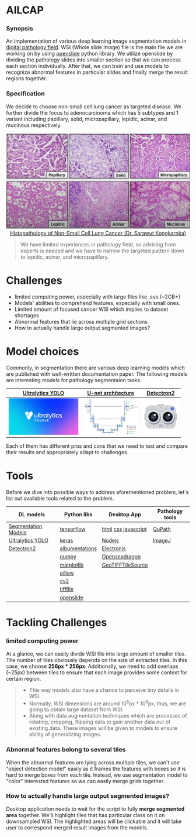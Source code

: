 
<style>

</style>

# AILCAP 

### Synopsis
 An implementation of various deep learning image segmentation models in [digital pathology field](https://en.wikipedia.org/wiki/Digital_pathology). WSI (Whole slide Image) file is the main file we are working on by using [openslide](https://openslide.org/api/python/) python library. We utilize openslide by dividing the pathology slides into smaller section so that we can process each section individually. After that, we can train and use models to recognize abnormal features in particular slides and finally merge the result regions together.

### Specification
 We decide to choose non-small cell lung cancer as targeted disease. We further divide the focus to adenocarcinoma which has 5 subtypes and 1 variant including papillary, solid, micropapillary, lepidic, acinar, and mucinous respectively.

<p align="center">
  <img src="./etc/images/adenocarcinoma_subtypes_variant.png" alt="Adenorcarcinoma and it's subtypes and variant" />
  <br>
  <a href="https://www.youtube.com/watch?v=-vtFloUyYpE">Histopathology of Non-Small Cell Lung Cancer (Dr. Sarawut Kongkarnka)
</a>
</p>

> We have limited experiences in pathology field, so advising from experts is needed and we have to narrow the targeted pattern down to lepidic, acinar, and micropapillary.
<!-- <br> -->

# Challenges
- limited computing power, especially with large files like .svs (~2GB+)
- Models' abilities to comprehend features, especially with small ones.
- Limited amount of focused cancer WSI which implies to dataset shortages
- Abnormal features that lie across multiple grid sections
- How to actually handle large output segmented images?

<!-- <br> -->

# Model choices
Commonly, in segmentation there are various deep learning models which are published with well-written documentation paper. The following models are interesting models for pathology segmentaion tasks.

<div align="center">

[Ultralytics YOLO](https://docs.ultralytics.com/)|  [U-net architecture](https://arxiv.org/pdf/1505.04597) | [Detectron2](https://github.com/facebookresearch/detectron2)
:----------:|:------:|:------------:|
<img src="./etc/images/ultralytics_yolov8.jpg" height="100"> | <img src="./etc/images/u-net-architecture.png" height="100"> | <img src="./etc/images/detectron2.png" height="100">

</div>

Each of them has different pros and cons that we need to test and compare their results and appropriately adapt to challenges.


# Tools
Before we dive into possible ways to address aforementioned problem, let's list out available tools related to the problem.

<div align="center">

|DL models|Python libs|Desktop App|Pathology tools|
|----------------------------------------------------------|----------------------------------------------------------|---------------------------------------------------------------------------------------------------|---------------------------------------|
|[Segmentation Models](https://github.com/qubvel/segmentation_models)|[tensorflow](https://www.tensorflow.org/)|[html](https://developer.mozilla.org/en-US/docs/Web/HTML) [css](https://developer.mozilla.org/en-US/docs/Web/CSS) [javascript](https://developer.mozilla.org/en-US/docs/Web/JavaScript)|[QuPath](https://qupath.github.io/)|
|[Ultralytics YOLO](https://docs.ultralytics.com/)|[keras](https://keras.io/)|[Nodejs](https://nodejs.org/en)|[ImageJ](https://imagej.net/ij/)|
|[Detectron2](https://github.com/facebookresearch/detectron2)|[albumentations](https://albumentations.ai/)|[Electronjs](https://www.electronjs.org/)||
||[numpy](https://numpy.org/)|[Openseadragon](https://openseadragon.github.io/docs/)||
||[matplotlib](https://matplotlib.org/)|[GeoTIFFTileSource](https://github.com/pearcetm/GeoTIFFTileSource)||
||[pillow](https://pillow.readthedocs.io/en/stable/)|||
||[cv2](https://opencv.org/get-started/)|||
||[tifffile](https://github.com/cgohlke/tifffile/tree/master)|||
||[openslide](https://openslide.org/)|||

</div>



# Tackling Challenges

### limited computing power
At a glance, we can easily divide WSI file into large amount of smaller tiles. The number of tiles obviously depends on the size of extracted tiles. In this case, we choose **256px * 256px**. Additionally, we need to add overlaps (~25px) between tiles to ensure that each image provides some context for certain region.
> * This way models also have a chance to perceive tiny details in WSI.<br>
> * Normally, WSI dimensions are around 10<sup>5</sup>px * 10<sup>5</sup>px, thus, we are going to obtain large dataset from WSI. 
> * Along with data augmentation techniques which are processes of rotating, cropping, flipping data to gain another data out of existing data. These images will be given to models to ensure ability of generalizing images.

### Abnormal features belong to several tiles
When the abnormal features are lying across multiple tiles, we can't use "object detection model" easily as it frames the features with boxes so it is hard to merge boxes from each tile. Instead, we use segmentation model to "color" interested features so we can easily merge grids together.

###  How to actually handle large output segmented images?
Desktop application needs to wait for the script to fully **merge segmented area** together. We'll highlight tiles that has particular class on it on downsampled WSI. The highlighted areas will be clickable and it will take user to correspond merged result images from the models.

